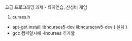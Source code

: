 고급 프로그래밍 과제 - 타자연습, 산성비 게임

1. curses.h
  - apt-get install libncurses5-dev libncursesw5-dev ( 설치 )
  - gcc 컴파일시에 -lncurses 추가할 
